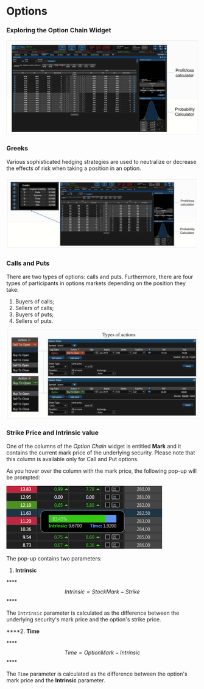 # Options

### Exploring the Option Chain Widget

![](../../../.gitbook/assets/screenshot-2019-04-24-at-18.39.43.png)

### Greeks

Various sophisticated hedging strategies are used to neutralize or decrease the effects of risk when taking a position in an option.

![](../../../.gitbook/assets/screenshot-2019-04-24-at-18.42.50.png)

### Calls and Puts

There are two types of options: calls and puts. Furthermore, there are four types of participants in options markets depending on the position they take: 

1. Buyers of calls;
2. Sellers of calls; 
3. Buyers of puts; 
4. Sellers of puts.

![](../../../.gitbook/assets/screenshot-2019-04-24-at-18.45.50.png)

### Strike Price and Intrinsic value

One of the columns of the _Option Chain_ widget is entitled **Mark** and it contains the current mark price of the underlying security. Please note that this column is available only for Call and Put options.

 As you hover over the column with the mark price, the following pop-up will be prompted:

![](../../../.gitbook/assets/options.png)

The pop-up contains two parameters: 

1. **Intrinsic**

\*\*\*\*$$Intrinsic = StockMark - Strike$$ ****

The `Intrinsic` parameter is calculated as the difference between the underlying security's mark price and the option's strike price.

   ****2. **Time**

\*\*\*\*$$Time = Option Mark - Intrinsic$$ ****

The `Time` parameter is calculated as the difference between the option's mark price and the **Intrinsic** parameter.

